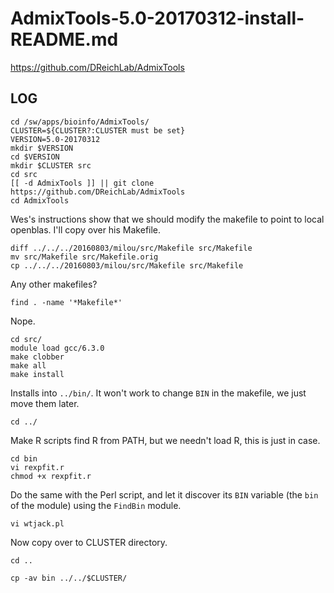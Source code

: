 AdmixTools-5.0-20170312-install-README.md
=========================================

<https://github.com/DReichLab/AdmixTools>

LOG
---

    cd /sw/apps/bioinfo/AdmixTools/
    CLUSTER=${CLUSTER?:CLUSTER must be set}
    VERSION=5.0-20170312
    mkdir $VERSION
    cd $VERSION
    mkdir $CLUSTER src
    cd src
    [[ -d AdmixTools ]] || git clone https://github.com/DReichLab/AdmixTools
    cd AdmixTools

Wes's instructions show that we should modify the makefile to point to local
openblas.  I'll copy over his Makefile.

    diff ../../../20160803/milou/src/Makefile src/Makefile
    mv src/Makefile src/Makefile.orig
    cp ../../../20160803/milou/src/Makefile src/Makefile

Any other makefiles?

    find . -name '*Makefile*'

Nope.

    cd src/
    module load gcc/6.3.0
    make clobber
    make all
    make install

Installs into `../bin/`.  It won't work to change `BIN` in the makefile, we just
move them later.

    cd ../

Make R scripts find R from PATH, but we needn't load R, this is just in case.

    cd bin
    vi rexpfit.r 
    chmod +x rexpfit.r 

Do the same with the Perl script, and let it discover its `BIN` variable (the
`bin` of the module) using the `FindBin` module.

    vi wtjack.pl 

Now copy over to CLUSTER directory.

    cd ..

    cp -av bin ../../$CLUSTER/

